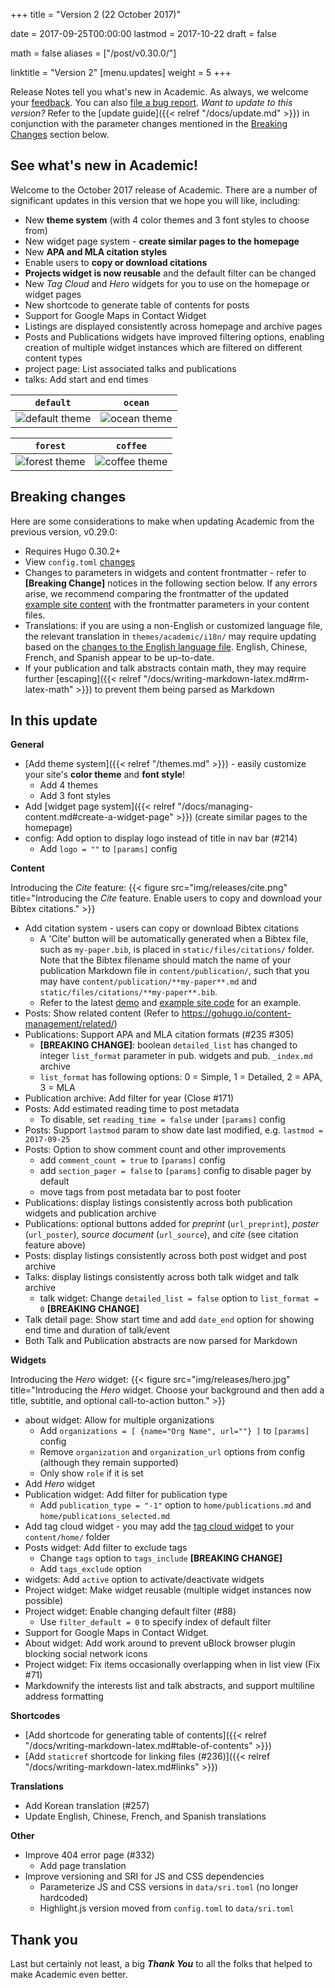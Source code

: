 +++
title = "Version 2 (22 October 2017)"

date = 2017-09-25T00:00:00
lastmod = 2017-10-22
draft = false

math = false
aliases = ["/post/v0.30.0/"]

linktitle = "Version 2"
[menu.updates]
  weight = 5
+++

Release Notes tell you what's new in Academic. As always, we welcome your [feedback](https://github.com/gcushen/hugo-academic/issues). You can also [file a bug report](https://github.com/gcushen/hugo-academic/issues). *Want to update to this version?* Refer to the [update guide]({{< relref "/docs/update.md" >}}) in conjunction with the parameter changes mentioned in the [Breaking Changes](#breaking-changes) section below.

## See what's new in Academic!

Welcome to the October 2017 release of Academic. There are a number of significant updates in this version that we hope you will like, including:

- New **theme system** (with 4 color themes and 3 font styles to choose from)
- New widget page system - **create similar pages to the homepage**
- New **APA and MLA citation styles**
- Enable users to **copy or download citations**
- **Projects widget is now reusable** and the default filter can be changed
- New *Tag Cloud* and *Hero* widgets for you to use on the homepage or widget pages
- New shortcode to generate table of contents for posts
- Support for Google Maps in Contact Widget
- Listings are displayed consistently across homepage and archive pages
- Posts and Publications widgets have improved filtering options, enabling creation of multiple widget instances which are filtered on different content types
- project page: List associated talks and publications
- talks: Add start and end times

| `default` | `ocean` |
| --- | --- |
| ![default theme](https://raw.githubusercontent.com/gcushen/hugo-academic/master/images/theme-default.png)| ![ocean theme](https://raw.githubusercontent.com/gcushen/hugo-academic/master/images/theme-ocean.png) |

| `forest` | `coffee` |
| --- | --- |
| ![forest theme](https://raw.githubusercontent.com/gcushen/hugo-academic/master/images/theme-forest.png) | ![coffee theme](https://raw.githubusercontent.com/gcushen/hugo-academic/master/images/theme-coffee-playfair.png) |


## Breaking changes

Here are some considerations to make when updating Academic from the previous version, v0.29.0:

- Requires Hugo 0.30.2+
-  View `config.toml` [changes](https://github.com/gcushen/hugo-academic/compare/v0.29.0...v2.0.0#diff-991d2a2fe208cdee83955ad6e9a323a7)
- Changes to parameters in widgets and content frontmatter - refer to **[Breaking Change]** notices in the following section below. If any errors arise, we recommend comparing the frontmatter of the updated [example site content](https://github.com/gcushen/hugo-academic/tree/v2.0.0/exampleSite/content) with the frontmatter parameters in your content files.
- Translations: if you are using a non-English or customized language file, the relevant translation in `themes/academic/i18n/` may require updating based on the [changes to the English language file](https://github.com/gcushen/hugo-academic/compare/v0.29.0...v2.0.0#diff-916a95a0463ea1bd7c2d26bd73fbc9b2). English, Chinese, French, and Spanish appear to be up-to-date.
- If your publication and talk abstracts contain math, they may require further [escaping]({{< relref "/docs/writing-markdown-latex.md#rm-latex-math" >}}) to prevent them being parsed as Markdown

## In this update

**General**

- [Add theme system]({{< relref "/themes.md" >}}) - easily customize your site's **color theme** and **font style**!
  - Add 4 themes
  - Add 3 font styles
- Add [widget page system]({{< relref "/docs/managing-content.md#create-a-widget-page" >}}) (create similar pages to the homepage)
- config: Add option to display logo instead of title in nav bar (#214)
  - Add `logo = ""` to `[params]` config

**Content**

Introducing the *Cite* feature:
{{< figure src="img/releases/cite.png" title="Introducing the *Cite* feature. Enable users to copy and download your Bibtex citations." >}}

- Add citation system - users can copy or download Bibtex citations
  - A 'Cite' button will be automatically generated when a Bibtex file, such as `my-paper.bib`, is placed in `static/files/citations/` folder. Note that the Bibtex filename should match the name of your publication Markdown file in `content/publication/`, such that you may have `content/publication/**my-paper**.md` and `static/files/citations/**my-paper**.bib`.
  - Refer to the latest [demo](https://sourcethemes.com/academic/) and [example site code](https://github.com/gcushen/hugo-academic/tree/master/exampleSite) for an example.
- Posts: Show related content (Refer to https://gohugo.io/content-management/related/)
- Publications: Support APA and MLA citation formats (#235 #305)
  - **[BREAKING CHANGE]**: boolean `detailed_list` has changed to
  integer `list_format` parameter in pub. widgets and pub. `_index.md` archive
  - `list_format` has following options: 0 = Simple, 1 = Detailed, 2 = APA, 3 = MLA
- Publication archive: Add filter for year (Close #171)
- Posts: Add estimated reading time to post metadata  
  - To disable, set `reading_time = false` under `[params]` config
- Posts: Support `lastmod` param to show date last modified, e.g. `lastmod = 2017-09-25`
- Posts: Option to show comment count and other improvements
  * add `comment_count = true` to `[params]` config
  * add `section_pager = false` to `[params]` config to disable pager by default
  * move tags from post metadata bar to post footer
- Publications: display listings consistently across both publication widgets and publication archive
- Publications: optional buttons added for *preprint* (`url_preprint`), *poster* (`url_poster`), *source document* (`url_source`), and *cite* (see citation feature above)
- Posts: display listings consistently across both post widget and post archive
- Talks: display listings consistently across both talk widget and talk archive
  - talk widget: Change `detailed_list = false` option to `list_format = 0` **[BREAKING CHANGE]**
- Talk detail page: Show start time and add `date_end` option for showing end time and duration of talk/event
- Both Talk and Publication abstracts are now parsed for Markdown

**Widgets**

Introducing the *Hero* widget:
{{< figure src="img/releases/hero.jpg" title="Introducing the *Hero* widget. Choose your background and then add a title, subtitle, and optional call-to-action button." >}}

- about widget: Allow for multiple organizations
  - Add `organizations = [ {name="Org Name", url=""} ]` to `[params]` config
  - Remove `organization` and `organization_url` options from config (although they remain supported)
  - Only show `role` if it is set
- Add *Hero* widget
- Publication widget: Add filter for publication type
  - Add `publication_type = "-1"` option to `home/publications.md` and `home/publications_selected.md`
- Add tag cloud widget - you may add the [tag cloud widget](https://raw.githubusercontent.com/gcushen/hugo-academic/master/exampleSite/content/home/tags.md) to your `content/home/` folder
- Posts widget: Add filter to exclude tags
  - Change `tags` option to `tags_include` **[BREAKING CHANGE]**
  - Add `tags_exclude` option
- widgets: Add `active` option to activate/deactivate widgets
- Project widget: Make widget reusable (multiple widget instances now possible)
- Project widget: Enable changing default filter (#88)
  - Use `filter_default = 0` to specify index of default filter
- Support for Google Maps in Contact Widget.
- About widget: Add work around to prevent uBlock browser plugin blocking social network icons
- Project widget: Fix items occasionally overlapping when in list view (Fix #71) 
- Markdownify the interests list and talk abstracts, and support multiline address formatting

**Shortcodes**

- [Add shortcode for generating table of contents]({{< relref "/docs/writing-markdown-latex.md#table-of-contents" >}})
- [Add `staticref` shortcode for linking files (#236)]({{< relref "/docs/writing-markdown-latex.md#links" >}})

**Translations**

- Add Korean translation (#257)
- Update English, Chinese, French, and Spanish translations

**Other**

- Improve 404 error page (#332)
  - Add page translation
- Improve versioning and SRI for JS and CSS dependencies
  - Parameterize JS and CSS versions in `data/sri.toml` (no longer hardcoded)
  - Highlight.js version moved from `config.toml` to `data/sri.toml`

## Thank you

Last but certainly not least, a big **_Thank You_** to all the folks that helped to make Academic even better.
